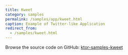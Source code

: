 ```yaml
---
title: Kweet
category: samples
permalink: /samples/app/kweet.html
caption: Example of Twitter-like Application
redirect_from:
  - /samples/kweet.html
---
```


Browse the source code on GitHub: [ktor-samples-kweet](https://github.com/ktorio/ktor-samples/tree/master/generic/samples/kweet)
